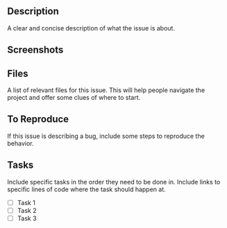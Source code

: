 ## Description
A clear and concise description of what the issue is about.

## Screenshots


## Files
A list of relevant files for this issue. This will help people navigate the project and offer some clues of where to start.

## To Reproduce
If this issue is describing a bug, include some steps to reproduce the behavior.

## Tasks
Include specific tasks in the order they need to be done in. Include links to specific lines of code where the task should happen at.
- [ ] Task 1
- [ ] Task 2
- [ ] Task 3
